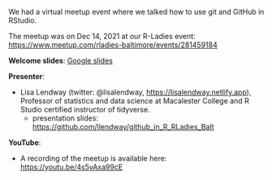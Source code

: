 We had a virtual meetup event where we talked how to use git and GitHub in RStudio.

The meetup was on Dec 14, 2021 at our R-Ladies event: https://www.meetup.com/rladies-baltimore/events/281459184 

**Welcome slides**: [Google slides](https://docs.google.com/presentation/d/12rp1QDNWUPJtqHO252hEOQqoJh50cDjB-8Vq9166XAQ/edit?usp=sharing)

**Presenter**:
  - Lisa Lendway (twitter: @lisalendway, https://lisalendway.netlify.app), Professor of statistics and data science at Macalester College and R Studio certified instructor of tidyverse. 
    - presentation slides: https://github.com/llendway/github_in_R_RLadies_Balt 

**YouTube**: 
  - A recording of the meetup is available here: https://youtu.be/4s5yAxa99cE